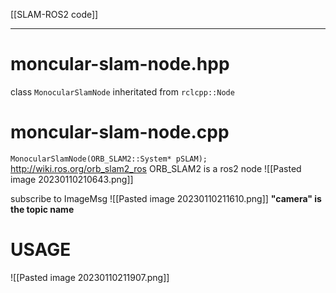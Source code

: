[[SLAM-ROS2 code]]
****
# moncular-slam-node.hpp
class `MonocularSlamNode` inheritated from `rclcpp::Node`

# moncular-slam-node.cpp
`MonocularSlamNode(ORB_SLAM2::System* pSLAM);`
http://wiki.ros.org/orb_slam2_ros
ORB_SLAM2 is a ros2 node
![[Pasted image 20230110210643.png]]

subscribe to ImageMsg
![[Pasted image 20230110211610.png]]
**"camera" is the topic name**

# USAGE
![[Pasted image 20230110211907.png]]
